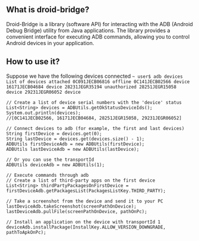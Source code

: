 ## What is droid-bridge?
Droid-Bridge is a library (software API) for interacting with the ADB (Android Debug Bridge) utility from Java applications. The library provides a convenient interface for executing ADB commands, allowing you to control Android devices in your application.

## How to use it? 
Suppose we have the following devices connected
`
~ user$ adb devices
List of devices attached
0C091JECB06816 offline
0C141JECB02566 device
16171JECB04684 device
28231JEGR35194 unauthorized
28251JEGR15058 device
29231JEGR06052 device
`
```
// Create a list of device serial numbers with the 'device' status
List<String> devices = ADBUtils.getOkStatusDeviceIds();
System.out.println(devices);
//[0C141JECB02566, 16171JECB04684, 28251JEGR15058, 29231JEGR06052]

// Connect devices to adb (for example, the first and last devices)
String firstDevice = devices.get(0);
String lastDevice = devices.get(devices.size() - 1);
ADBUtils firstDeviceAdb = new ADBUtils(firstDevice);
ADBUtils lastDeviceAdb = new ADBUtils(lastDevice);

// Or you can use the transportId
ADBUtils deviceAdb = new ADBUtils(1);

// Execute commands through adb
// Create a list of third-party apps on the first device
List<String> thirdPartyPackagesOnFirstDevice = firstDeviceAdb.getPackagesList(PackagesListKey.THIRD_PARTY);

// Take a screenshot from the device and send it to your PC
lastDeviceAdb.takeScreenshot(screenPathOnDevice);
lastDeviceAdb.pullFile(screenPathOnDevice, pathOnPc);

// Install an application on the device with transportId 1
deviceAdb.installPackage(InstallKey.ALLOW_VERSION_DOWNGRADE, pathToApkOnPc);
```